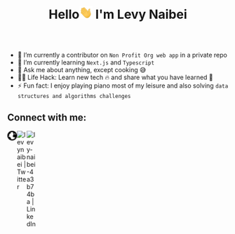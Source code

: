 <h1 align="center">Hello<img src="https://raw.githubusercontent.com/ABSphreak/ABSphreak/master/gifs/Hi.gif" width="30px"> I'm Levy Naibei</h1>

<!--- <img align="center" src="./banner.png" /> --->

 <br/>
 <br/>
 
- 🔭 I’m currently a contributor on `Non Profit Org web app` in a private repo
- 🌱 I’m currently learning `Next.js` and `Typescript`
- 💬 Ask me about anything, except cooking  :sweat_smile:
- 👨‍💻 Life Hack: Learn new tech :fire: and share what you have learned :tada:
- ⚡ Fun fact: I enjoy playing piano most of my leisure and also solving `data structures and algorithms challenges`

## Connect with me:

[<img align="left" alt="webpage" width="22px" src="https://raw.githubusercontent.com/iconic/open-iconic/master/svg/globe.svg" />][website]
[<img align="left" alt="levynaibei | Twitter" width="22px" src="https://cdn.jsdelivr.net/npm/simple-icons@v3/icons/twitter.svg" />][twitter]
[<img align="left" alt="levy-naibei-4a3b74ba  | LinkedIn" width="22px" src="https://cdn.jsdelivr.net/npm/simple-icons@v3/icons/linkedin.svg" />][linkedin]
<br />

[website]: https://levy-naibei.netlify.app
[twitter]: https://twitter.com/levynaibei
[linkedin]: https://www.linkedin.com/in/levy-naibei-4a3b74b
